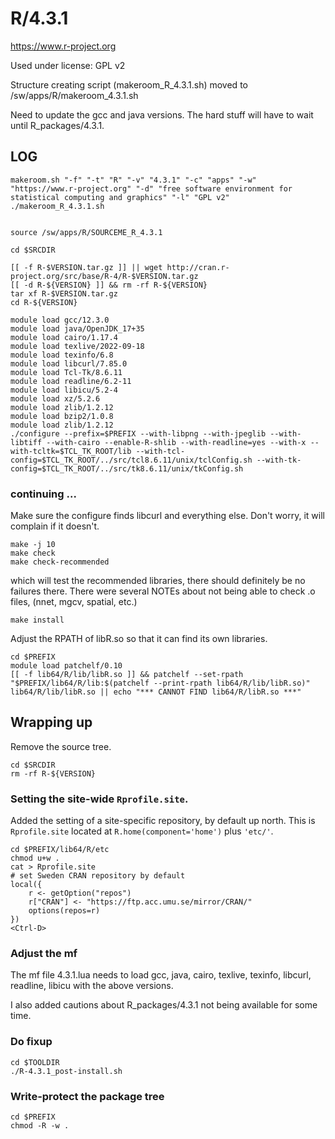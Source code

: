 R/4.3.1
=======

<https://www.r-project.org>

Used under license:
GPL v2


Structure creating script (makeroom_R_4.3.1.sh) moved to /sw/apps/R/makeroom_4.3.1.sh

Need to update the gcc and java versions. The hard stuff will have to wait until R_packages/4.3.1.

LOG
---

    makeroom.sh "-f" "-t" "R" "-v" "4.3.1" "-c" "apps" "-w" "https://www.r-project.org" "-d" "free software environment for statistical computing and graphics" "-l" "GPL v2"
    ./makeroom_R_4.3.1.sh


    source /sw/apps/R/SOURCEME_R_4.3.1
    
    cd $SRCDIR

    [[ -f R-$VERSION.tar.gz ]] || wget http://cran.r-project.org/src/base/R-4/R-$VERSION.tar.gz
    [[ -d R-${VERSION} ]] && rm -rf R-${VERSION}
    tar xf R-$VERSION.tar.gz
    cd R-${VERSION}

    module load gcc/12.3.0
    module load java/OpenJDK_17+35
    module load cairo/1.17.4
    module load texlive/2022-09-18
    module load texinfo/6.8
    module load libcurl/7.85.0
    module load Tcl-Tk/8.6.11
    module load readline/6.2-11
    module load libicu/5.2-4
    module load xz/5.2.6
    module load zlib/1.2.12
    module load bzip2/1.0.8
    module load zlib/1.2.12
    ./configure --prefix=$PREFIX --with-libpng --with-jpeglib --with-libtiff --with-cairo --enable-R-shlib --with-readline=yes --with-x --with-tcltk=$TCL_TK_ROOT/lib --with-tcl-config=$TCL_TK_ROOT/../src/tcl8.6.11/unix/tclConfig.sh --with-tk-config=$TCL_TK_ROOT/../src/tk8.6.11/unix/tkConfig.sh


### continuing ...

Make sure the configure finds libcurl and everything else. Don't worry, it will
complain if it doesn't.

    make -j 10
    make check
    make check-recommended

which will test the recommended libraries, there should definitely be no
failures there.  There were several NOTEs about not being able to check .o
files, (nnet, mgcv, spatial, etc.)

    make install

Adjust the RPATH of libR.so so that it can find its own libraries.

    cd $PREFIX
    module load patchelf/0.10
    [[ -f lib64/R/lib/libR.so ]] && patchelf --set-rpath "$PREFIX/lib64/R/lib:$(patchelf --print-rpath lib64/R/lib/libR.so)" lib64/R/lib/libR.so || echo "*** CANNOT FIND lib64/R/libR.so ***"

## Wrapping up

Remove the source tree.

    cd $SRCDIR
    rm -rf R-${VERSION}

### Setting the site-wide `Rprofile.site`.

Added the setting of a site-specific repository, by default up north. This is
`Rprofile.site` located at `R.home(component='home')` plus `'etc/'`.

    cd $PREFIX/lib64/R/etc
    chmod u+w .
    cat > Rprofile.site
    # set Sweden CRAN repository by default
    local({
        r <- getOption("repos")
        r["CRAN"] <- "https://ftp.acc.umu.se/mirror/CRAN/"
        options(repos=r)
    })
    <Ctrl-D>


### Adjust the mf

The mf file 4.3.1.lua needs to load gcc, java, cairo, texlive, texinfo, libcurl, readline, libicu with the above versions.

I also added cautions about R_packages/4.3.1 not being available for some time.


### Do fixup

    cd $TOOLDIR
    ./R-4.3.1_post-install.sh


### Write-protect the package tree

    cd $PREFIX
    chmod -R -w .



